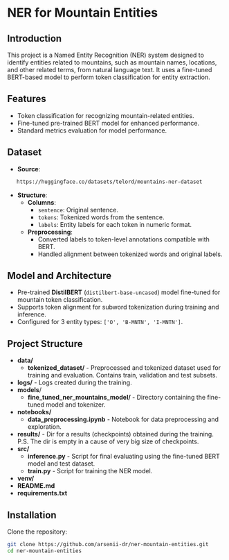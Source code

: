 # **NER for Mountain Entities**

## **Introduction**  
This project is a Named Entity Recognition (NER) system designed to identify entities related to mountains, such as mountain names, locations, and other related terms, from natural language text. It uses a fine-tuned BERT-based model to perform token classification for entity extraction.

## **Features**  
- Token classification for recognizing mountain-related entities.
- Fine-tuned pre-trained BERT model for enhanced performance.
- Standard metrics evaluation for model performance.

## **Dataset**  
- **Source**: 
```bash
   https://huggingface.co/datasets/telord/mountains-ner-dataset
```
- **Structure**:  
  - **Columns**:  
    - `sentence`: Original sentence.  
    - `tokens`: Tokenized words from the sentence.  
    - `labels`: Entity labels for each token in numeric format.  
  - **Preprocessing**:  
    - Converted labels to token-level annotations compatible with BERT.  
    - Handled alignment between tokenized words and original labels.  

## **Model and Architecture**  
- Pre-trained **DistilBERT** (`distilbert-base-uncased`) model fine-tuned for mountain token classification.  
- Supports token alignment for subword tokenization during training and inference.  
- Configured for 3 entity types: `['O', 'B-MNTN', 'I-MNTN']`.

## **Project Structure**
- __data/__
    - __tokenized_dataset/__ - Preprocessed and tokenized dataset used for training and evaluation. Contains train, validation and test subsets.
- __logs/__ - Logs created during the training.
- __models__/
    - __fine_tuned_ner_mountains_model/__ - Directory containing the fine-tuned model and tokenizer.
- __notebooks/__
    - __data_preprocessing.ipynb__ - Notebook for data preprocessing and exploration.
- __results/__ - Dir for a results (checkpoints) obtained during the training. P.S. The dir is empty in a cause of very big size of checkpoints.
- __src/__
    - __inference.py__ - Script for final evaluating using the fine-tuned BERT model and test dataset.
    - __train.py__ - Script for training the NER model.
- __venv/__
- __README.md__
- __requirements.txt__

## **Installation**  
Clone the repository:  
   ```bash
   git clone https://github.com/arsenii-dr/ner-mountain-entities.git
   cd ner-mountain-entities
```
